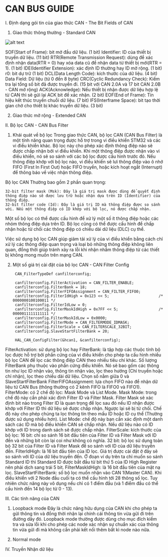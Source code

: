 # CAN BUS GUIDE
I. Định dạng gói tin của giao thức CAN - The Bit Fields of CAN
1. Giao thức thông thường - Standard CAN

![alt text](https://www.rfwireless-world.com/images/standard-CAN-frame.jpg)

SOF(Start of Frame): bit mở đầu dữ liệu. (1 bit)
Identifier: ID của thiết bị truyền dữ liệu. (11 bit)
RTR(Remote Transmission Request): dùng để xác định nhận data(RTR = 0) hay xóa data cũ để nhận data từ thiết bị mới(RTR = 1). (1 bit)
IDE(Identifier Extension): xác định ID thường hay ID mở rộng. (1 bit)
r0: bit dự trữ (1 bit)
DCL(Data Length Code): kích thước của dữ liệu. (4 bit)
Data Field: Dữ liệu (từ 0 đến 8 byte)
CRC(Cyclic Redundancy Check): Kiểm tra lại tổng số bit đã được truyền đi. (15 bit với CAN 2.0A và 17 bit CAN 2.0B - CAN mở rộng)
ACK(Acknowledge): Nếu thiết bị nhận được dữ liệu hợp lệ từ CAN thì sẽ gửi lại ACK bit để xác nhận. (2 bit)
EOF(End of Frame): Tín hiệu kết thúc truyền chuỗi dữ liệu. (7 bit)
IFS(Interframe Space): bit tạo thời gian chờ cho thiết bị khác truyền dữ liệu. (3 bit)

2. Giao thức mở rộng -  Extended CAN

II. Bộ lọc CAN - CAN Bus Filter
1. Khái quát về bộ lọc
Trong giao thức CAN, bộ lọc CAN (CAN Bus Filter) là một tính năng quan trọng được hỗ trợ trong vi điều khiển STM32 và các vi điều khiển khác. Bộ lọc này cho phép xác định thông điệp nào sẽ được chấp nhận bởi vi điều khiển. Khi một thông điệp được nhận vào vi điều khiển, nó sẽ so sánh với các bộ lọc được cấu hình trước đó. Nếu thông điệp khớp với bộ lọc nào, vi điều khiển sẽ lưi thông điệp vào ô nhớ FIFO (First In First Out) hoặc FIFO truyền, hoặc kích hoạt ngắt (Interrupt) để thông báo về việc nhận thông điệp.

Bộ lọc CAN Thường bao gồm 2 phần quan trọng:

    32-bit filter mask (Msk): Đây là giá trị mask được dùng để quyết định thông điệp nào sẽ được lưu trữ hoặc nhận dựa trên ID (Identifier) của thông điệp.
    32-bit filter code (Id): Đây là giá trị ID mà thông điệp được so sánh với. Nếu một thông điệp có ID khớp với bộ lọc, nó được chấp nhận.

Một số bộ lọc có thể được cấu hình để xử lý một số ít thông điệp hoặc các nhóm thông điệp dựa trên ID. Bộ lọc cũng có thể được cấu hình để chấp nhận hoặc từ chối các thông điệp có chiều dài dữ liệu (DLC) cụ thể.

Việc sử dụng bộ lọc CAN giúp giảm tải xử lý của vi điều khiển bằng cách chỉ xử lý các thông điệp quan trọng và loại bỏ những thông điệp không liên quan, đồng thời giúp tránh xảy ra lỗi khi nhận nhầm thông điệp từ các thiết bị không mong muốn trên mạng CAN.

2. Một số giá trị cài đặt của bộ lọc CAN - CAN Filter Config

        CAN_FilterTypeDef canfilterconfig;

        canfilterconfig.FilterActivation = CAN_FILTER_ENABLE;
        canfilterconfig.FilterBank = 18;  
        canfilterconfig.FilterFIFOAssignment = CAN_FILTER_FIFO0;
        canfilterconfig.FilterIdHigh = 0x123 << 5;                      /* 0000000100100011 */
        canfilterconfig.FilterIdLow = 0;
        canfilterconfig.FilterMaskIdHigh = 0x7FF << 5;                  /* 0000011111111111 */
        canfilterconfig.FilterMaskIdLow = 0x0000;
        canfilterconfig.FilterMode = CAN_FILTERMODE_IDMASK;
        canfilterconfig.FilterScale = CAN_FILTERSCALE_32BIT;
        canfilterconfig.SlaveStartFilterBank = 20;  

        HAL_CAN_ConfigFilter(&hcan1, &canfilterconfig);

FilterActivation: sử dụng bộ lọc hay 
FilterBank: là tập hợp các thuộc tính bộ lọc được hỗ trợ bởi phần cứng của vi điều khiển cho phép ta cấu hình nhiều bộ lọc CAN để lọc các thông điệp CAN theo nhiều tiêu chí khác. Số lượng FilterBank phụ thuộc vào phần cứng điều khiển. Nó sẽ bao gồm các thông tin như lọc ID nhận vào, thông tin nhận vào, lọc theo hướng (Chỉ truyền hoặc chỉ nhận), lọc theo chiều dài dữ liệu. Chọn số nằm giữa 0 và SlaveStartFilterBank
FilterFIFOAssignment: lựa chọn FIFO nào để nhận dữ liệu từ CAN Bus (thông thường có 2 kênh FIFO là FIFO0 và FIFO1).
FilterMode: có 2 chế độ lọc: Mask Mode và List Mode.
    Mask Mode: trong chế độ này cần phải xác định Filter ID và Filter Mask. Filter Mask sẽ xác định bit nào trong Filter ID là quan trọng để lọc sau đó nếu ID nhận được khớp với Filter ID thì dữ liệu sẽ được chấp nhận. Ngược lại sẽ bị từ chối. Chế độ này cho phép chúng ta lọc thông tin theo mấu ID hoặc ID cụ thể (Thường được sử dụng nhiều hơn).
    List Mode: chế độ này bạn cần xác định một danh sách các ID mà bộ điều khiển CAN sẽ chấp nhận. Nếu dữ liệu nào có ID khớp với ID trong danh sách sẽ được chấp nhận. 
FilterScale: kích thước của bộ lọc: 
    16 bit: chỉ so sánh 16 bit đầu tiên của Filter ID và Filter Mask với ID đến và những bit còn lại coi như không có nghĩa.
    32 bit: bộ lọc sử dụng toàn bộ 32 bit của Filter ID và Filter Mask để so sánh với ID của dữ liệu truyền đến. 
FilterIdHigh: là 16 bit đầu tiên của ID lọc. Giá trị được cài đặt ở đây sẽ so sánh với ID của dữ liệu truyền đến. 
    Ở đoạn ví dụ trên ta chỉ muốn so sánh Standard ID thì Standard ID được bắt đầu từ bit thứ 5 của ID High Register nên phải dịch sang trái 5 bit.
FilterMaskIdHigh: là 16 bit đầu tiên của mặt nạ lọc. 
SlaveStartFilterBank: số bộ lọc muốn nhận vào CAN 1(Master CAN). Khi điều khiển với 2 Node đầu cuối ta có thể cấu hình tới 28 thông số lọc. Tuy nhiên chức năng này vô dụng nếu chỉ có 1 điểm đầu (và 1 điểm đầu có thể cấu hình đến 14 bộ lọc từ 0 - 13). 

III. Các tính năng của CAN
1. Loopback mode
Đây là chức năng hữu dụng của CAN khi cho phép ta gửi thông tin và đồng thời nhận lại chính cái thông tin vừa gửi đi trên đường dây đó. Loopback mode thường được dùng cho mục đích kiểm tra và sửa lỗi khi cho phép các node xác nhận sự chuẩn xác của thông tin vừa gửi đi mà không cần phải kết nối thêm bất kì node nào nữa.

2. Normal mode

IV. Truyền Nhận dữ liệu
